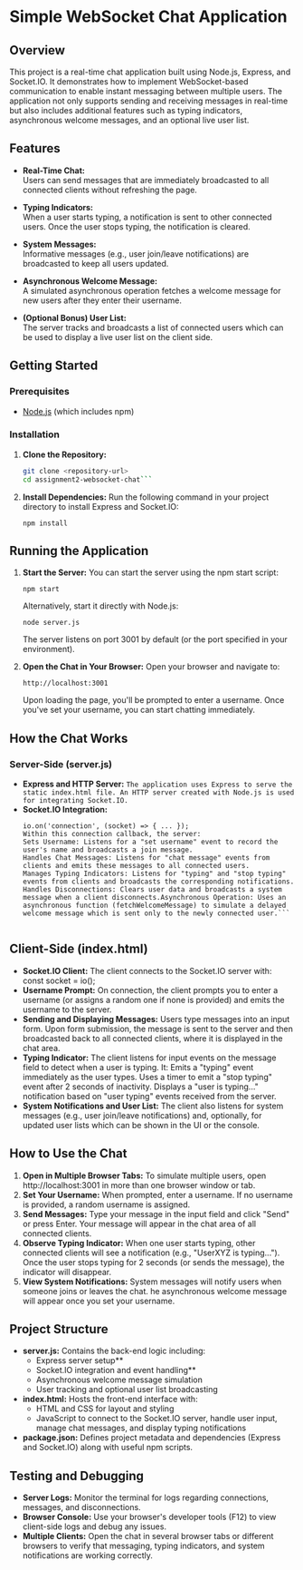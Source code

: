 # Simple WebSocket Chat Application

## Overview

This project is a real-time chat application built using Node.js, Express, and Socket.IO. It demonstrates how to implement WebSocket-based communication to enable instant messaging between multiple users. The application not only supports sending and receiving messages in real-time but also includes additional features such as typing indicators, asynchronous welcome messages, and an optional live user list.

## Features

- **Real-Time Chat:**  
  Users can send messages that are immediately broadcasted to all connected clients without refreshing the page.

- **Typing Indicators:**  
  When a user starts typing, a notification is sent to other connected users. Once the user stops typing, the notification is cleared.

- **System Messages:**  
  Informative messages (e.g., user join/leave notifications) are broadcasted to keep all users updated.

- **Asynchronous Welcome Message:**  
  A simulated asynchronous operation fetches a welcome message for new users after they enter their username.

- **(Optional Bonus) User List:**  
  The server tracks and broadcasts a list of connected users which can be used to display a live user list on the client side.

## Getting Started

### Prerequisites

- [Node.js](https://nodejs.org) (which includes npm)

### Installation

1. **Clone the Repository:**

   ```bash
   git clone <repository-url>
   cd assignment2-websocket-chat```

2. **Install Dependencies:**
    Run the following command in your project directory to install Express and Socket.IO:
    
    ```npm install```
    

## Running the Application

1. **Start the Server:**
    You can start the server using the npm start script:

    ```npm start```

    Alternatively, start it directly with Node.js:

    ```node server.js```

    The server listens on port 3001 by default (or the port specified in your environment).

2. **Open the Chat in Your Browser:**
    Open your browser and navigate to:

    ```http://localhost:3001```

    Upon loading the page, you'll be prompted to enter a username. Once you've set your username, you can start chatting immediately.


## How the Chat Works

### Server-Side (server.js) 
- **Express and HTTP Server:**
    ```The application uses Express to serve the static index.html file. An HTTP server created with Node.js is used for integrating Socket.IO.```
- **Socket.IO Integration:**
    ```The server initializes a Socket.IO instance and listens for new client connections using:
    io.on('connection', (socket) => { ... });
    Within this connection callback, the server:
    Sets Username: Listens for a "set username" event to record the user's name and broadcasts a join message.
    Handles Chat Messages: Listens for "chat message" events from clients and emits these messages to all connected users.
    Manages Typing Indicators: Listens for "typing" and "stop typing" events from clients and broadcasts the corresponding notifications.
    Handles Disconnections: Clears user data and broadcasts a system message when a client disconnects.Asynchronous Operation: Uses an asynchronous function (fetchWelcomeMessage) to simulate a delayed welcome message which is sent only to the newly connected user.```


## Client-Side (index.html)
- **Socket.IO Client:**
    The client connects to the Socket.IO server with:
    const socket = io();
- **Username Prompt:**
    On connection, the client prompts you to enter a username (or assigns a random one if none is provided) and emits the username to the server.
- **Sending and Displaying Messages:**
    Users type messages into an input form. Upon form submission, the message is sent to the server and then broadcasted back to all connected clients, where it is displayed in the chat area.
- **Typing Indicator:**
    The client listens for input events on the message field to detect when a user is typing. It:
        Emits a "typing" event immediately as the user types.
        Uses a timer to emit a "stop typing" event after 2 seconds of inactivity.
        Displays a "user is typing..." notification based on "user typing" events received from the server.
- **System Notifications and User List:**
    The client also listens for system messages (e.g., user join/leave notifications) and, optionally, for updated user lists which can be shown in the UI or the console.


## How to Use the Chat

1. **Open in Multiple Browser Tabs:**
    To simulate multiple users, open http://localhost:3001 in more than one browser window or tab.
2. **Set Your Username:**
    When prompted, enter a username.
    If no username is provided, a random username is assigned.
3. **Send Messages:**
    Type your message in the input field and click "Send" or press Enter.
    Your message will appear in the chat area of all connected clients.
4. **Observe Typing Indicator:**
    When one user starts typing, other connected clients will see a notification (e.g., "UserXYZ is typing...").
    Once the user stops typing for 2 seconds (or sends the message), the indicator will disappear.
5. **View System Notifications:**
    System messages will notify users when someone joins or leaves the chat.
    he asynchronous welcome message will appear once you set your username.


## Project Structure

- **server.js:**
    Contains the back-end logic including:
    - Express server setup**
    - Socket.IO integration and event handling**
    - Asynchronous welcome message simulation
    - User tracking and optional user list broadcasting
- **index.html:**
    Hosts the front-end interface with:
    - HTML and CSS for layout and styling
    - JavaScript to connect to the Socket.IO server, handle user input, manage chat messages, and      display typing notifications
- **package.json:**
    Defines project metadata and dependencies (Express and Socket.IO) along with useful npm scripts.


## Testing and Debugging

- **Server Logs:**
    Monitor the terminal for logs regarding connections, messages, and disconnections.
- **Browser Console:**
    Use your browser's developer tools (F12) to view client-side logs and debug any issues.
- **Multiple Clients:**
    Open the chat in several browser tabs or different browsers to verify that messaging, typing indicators, and system notifications are working correctly.
